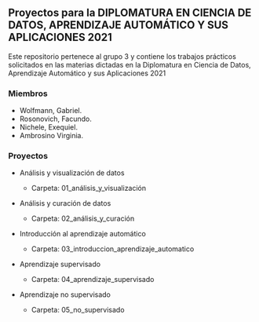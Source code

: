 ## Proyectos para la DIPLOMATURA EN CIENCIA DE DATOS, APRENDIZAJE AUTOMÁTICO Y SUS APLICACIONES 2021

Este repositorio pertenece al grupo 3 y contiene los trabajos prácticos solicitados en las materias dictadas en la Diplomatura en Ciencia de Datos, Aprendizaje Automático y sus Aplicaciones 2021

### Miembros
* Wolfmann, Gabriel.
* Rosonovich, Facundo.
* Nichele, Exequiel.
* Ambrosino Virginia.

### Proyectos
* Análisis y visualización de datos
    - Carpeta: 01_análisis_y_visualización

* Análisis y curación de datos
    - Carpeta: 02_análisis_y_curación

* Introducción al aprendizaje automático
    - Carpeta: 03_introduccion_aprendizaje_automatico

* Aprendizaje supervisado
    - Carpeta: 04_aprendizaje_supervisado

* Aprendizaje no supervisado
    - Carpeta: 05_no_supervisado